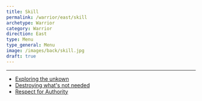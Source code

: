 ```yaml
---
title: Skill
permalink: /warrior/east/skill
archetype: Warrior
category: Warrior
direction: East
type: Menu
type_general: Menu
image: /images/back/skill.jpg
draft: true
---
```


---
- [Exploring the unkown](/warrior/east/skill/exploring_the_unkown)
- [Destroying what's not needed](/warrior/east/skill/destroying_what's_not_needed)
- [Respect for Authority](/warrior/east/skill/respect_for_authority)
